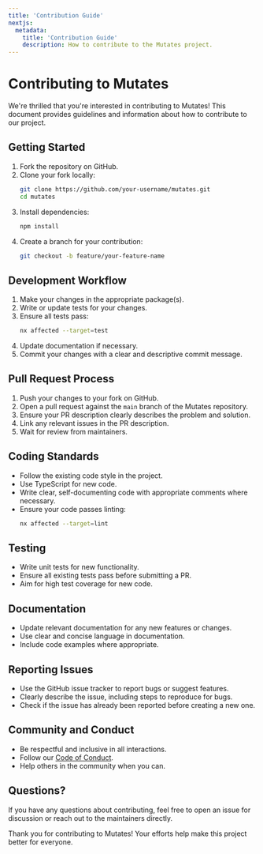 ```yaml
---
title: 'Contribution Guide'
nextjs:
  metadata:
    title: 'Contribution Guide'
    description: How to contribute to the Mutates project.
---
```


# Contributing to Mutates

We're thrilled that you're interested in contributing to Mutates! This document provides guidelines
and information about how to contribute to our project.

## Getting Started

1. Fork the repository on GitHub.
2. Clone your fork locally:
   ```bash
   git clone https://github.com/your-username/mutates.git
   cd mutates
   ```
3. Install dependencies:
   ```bash
   npm install
   ```
4. Create a branch for your contribution:
   ```bash
   git checkout -b feature/your-feature-name
   ```

## Development Workflow

1. Make your changes in the appropriate package(s).
2. Write or update tests for your changes.
3. Ensure all tests pass:
   ```bash
   nx affected --target=test
   ```
4. Update documentation if necessary.
5. Commit your changes with a clear and descriptive commit message.

## Pull Request Process

1. Push your changes to your fork on GitHub.
2. Open a pull request against the `main` branch of the Mutates repository.
3. Ensure your PR description clearly describes the problem and solution.
4. Link any relevant issues in the PR description.
5. Wait for review from maintainers.

## Coding Standards

- Follow the existing code style in the project.
- Use TypeScript for new code.
- Write clear, self-documenting code with appropriate comments where necessary.
- Ensure your code passes linting:
  ```bash
  nx affected --target=lint
  ```

## Testing

- Write unit tests for new functionality.
- Ensure all existing tests pass before submitting a PR.
- Aim for high test coverage for new code.

## Documentation

- Update relevant documentation for any new features or changes.
- Use clear and concise language in documentation.
- Include code examples where appropriate.

## Reporting Issues

- Use the GitHub issue tracker to report bugs or suggest features.
- Clearly describe the issue, including steps to reproduce for bugs.
- Check if the issue has already been reported before creating a new one.

## Community and Conduct

- Be respectful and inclusive in all interactions.
- Follow our [Code of Conduct](CODE_OF_CONDUCT.md).
- Help others in the community when you can.

## Questions?

If you have any questions about contributing, feel free to open an issue for discussion or reach out
to the maintainers directly.

Thank you for contributing to Mutates! Your efforts help make this project better for everyone.
